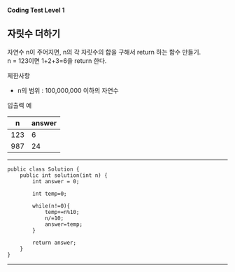 __Coding Test Level 1__

## 자릿수 더하기

자연수 n이 주어지면, n의 각 자릿수의 합을 구해서 return 하는 함수 만들기.<br>
n = 123이면 1+2+3=6을 return 한다.

제한사항
 - n의 범위 : 100,000,000 이하의 자연수
 
입출력 예

|n|answer|
|--|--|
|123|6|
|987|24|

---

    public class Solution {
        public int solution(int n) {
            int answer = 0;

            int temp=0;

            while(n!=0){
                temp+=n%10;
                n/=10;
                answer=temp;
            }

            return answer;
        }
    }

---
